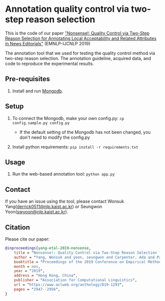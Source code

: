 # Annotation quality control via two-step reason selection

This is the code of our paper ["Nonsense!: Quality Control via Two-Step Reason Selection for Annotating Local Acceptability and Related Attributes in News Editorials"](https://www.aclweb.org/anthology/D19-1293/) (EMNLP-IJCNLP 2019) 

The annotation tool that we used for testing the quality control method via two-step reason selection. 
The annotation guideline, acquired data, and code to reproduce the experimental results.

## Pre-requisites

1. Install and run [Mongodb](https://www.mongodb.com/).

## Setup 

1. To connect the Mongodb, make your own config.py: `cp config.sample.py config.py`
    - If the default setting of the Mongodb has not been changed, you don't need to modify the config.py
    
2. Install python requirements: `pip install -r requirements.txt`

## Usage

1. Run the web-based annotation tool: `python app.py`

## Contact
If you have an issue using the tool, please contact Wonsuk Yang(derrick0511@nlp.kaist.ac.kr) or Seungwon Yoon(swyoon@nlp.kaist.ac.kr).

## Citation
Please cite our paper:

```bibtex
@inproceedings{yang-etal-2019-nonsense,
    title = "Nonsense!: Quality Control via Two-Step Reason Selection for Annotating Local Acceptability and Related Attributes in News Editorials",
    author = "Yang, Wonsuk and yoon, seungwon and Carpenter, Ada and Park, Jong",
    booktitle = "Proceedings of the 2019 Conference on Empirical Methods in Natural Language Processing and the 9th International Joint Conference on Natural Language Processing (EMNLP-IJCNLP)",
    month = nov,
    year = "2019",
    address = "Hong Kong, China",
    publisher = "Association for Computational Linguistics",
    url = "https://www.aclweb.org/anthology/D19-1293",
    pages = "2947--2956",
}
```
